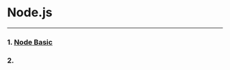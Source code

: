 # **Node.js**
***

### 1. [Node Basic ](https://github.com/jjunji/Node.js/tree/master/server_basic)

### 2. []()
